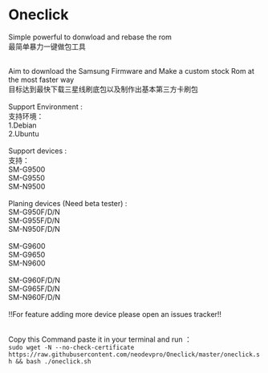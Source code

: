 # Oneclick
Simple powerful to donwload and rebase the rom</br>
最简单暴力一键做包工具</br>
</br>

Aim to download the Samsung Firmware and Make a custom stock Rom at the most faster way</br>
目标达到最快下载三星线刷底包以及制作出基本第三方卡刷包</br>
</br>
Support Environment :</br>
支持环境：</br>
1.Debian</br>
2.Ubuntu</br>
</br>
Support devices :</br>
支持：</br>
SM-G9500</br>
SM-G9550</br>
SM-N9500</br>
</br>
Planing devices (Need beta tester) :</br>
SM-G950F/D/N</br>
SM-G955F/D/N</br>
SM-N950F/D/N</br>
</br>
SM-G9600</br>
SM-G9650</br>
SM-N9600</br>
</br>
SM-G960F/D/N</br>
SM-G965F/D/N</br>
SM-N960F/D/N</br>
</br>
!!For feature adding more device please open an issues tracker!!</br>
</br>

Copy this Command paste it in your terminal and run ：</br>
``
sudo wget -N --no-check-certificate https://raw.githubusercontent.com/neodevpro/Oneclick/master/oneclick.sh && bash ./oneclick.sh
``
